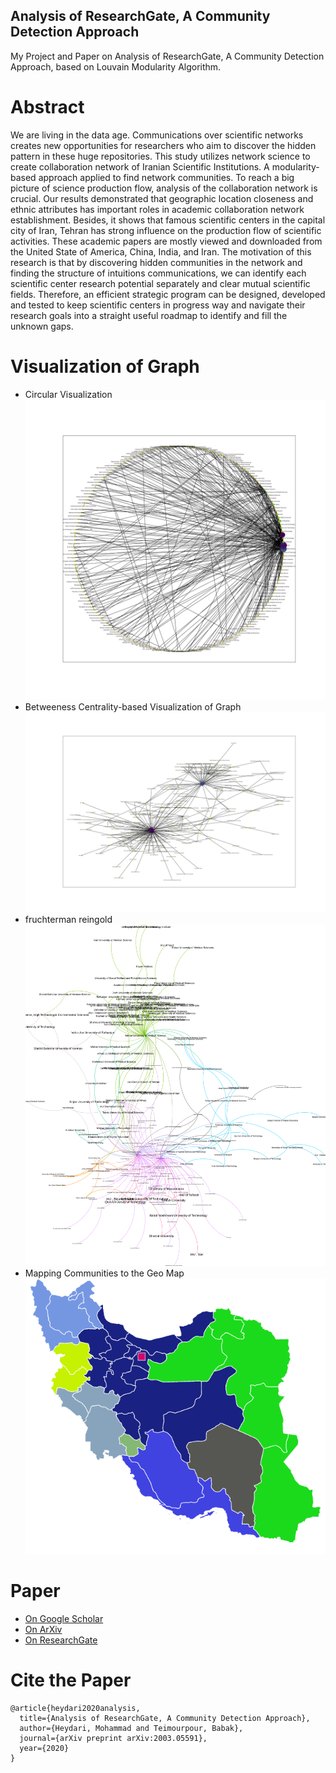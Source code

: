 ## Analysis of ResearchGate, A Community Detection Approach 
My Project and Paper on Analysis of ResearchGate, A Community Detection Approach, based on Louvain Modularity Algorithm.
# Abstract
We are living in the data age. Communications over scientific networks creates new opportunities for researchers who aim to discover the hidden pattern in these huge repositories. This study utilizes network science to create collaboration network of Iranian Scientific Institutions. A modularity-based approach applied to find network communities. To reach a big picture of science production flow, analysis of the collaboration network is crucial. Our results demonstrated that geographic location closeness and ethnic attributes has important roles in academic collaboration network establishment. Besides, it shows that famous scientific centers in the capital city of Iran, Tehran has strong influence on the production flow of scientific activities. These academic papers are mostly viewed and downloaded from the United State of America, China, India, and Iran. The motivation of this research is that by discovering hidden communities in the network and finding the structure of intuitions communications, we can identify each scientific center research potential separately and clear mutual scientific fields. Therefore, an efficient strategic program can be designed, developed and tested to keep scientific centers in progress way and navigate their research goals into a straight useful roadmap to identify and fill the unknown gaps.
# Visualization of Graph
* Circular Visualization
![Circular Visualization of the Collaboration Network Graph on ResearchGate](https://github.com/MohammadHeydari/ResearchGate/blob/master/Circular_Visualization_of_Graph.svg)
* Betweeness Centrality-based Visualization of Graph
![Betweeness Centrality-based Visualization of Graph](https://github.com/MohammadHeydari/ResearchGate/blob/master/Spring_Visualization_of_Graph_based_in_Betweenness_Centrality.svg)
* fruchterman reingold
![fruchterman_reingold](https://github.com/MohammadHeydari/ResearchGate/blob/master/Fructhterman_Reingold_Visualizaation_of_Graph.svg)
* Mapping Communities to the Geo Map
![Mapping Communities to the Geo Map](https://github.com/MohammadHeydari/ResearchGate/blob/master/Geo_Map.png)
# Paper
* [On Google Scholar](https://scholar.google.com/scholar?q=Analysis+of+ResearchGate,+A+Community+Detection+Approach&hl=en&as_sdt=0&as_vis=1&oi=scholart)
* [On ArXiv](https://arxiv.org/abs/2003.05591)
* [On ResearchGate](https://www.researchgate.net/publication/339898855_Analysis_of_ResearchGate_A_Community_Detection_Approach)
# Cite the Paper
```
@article{heydari2020analysis,
  title={Analysis of ResearchGate, A Community Detection Approach},
  author={Heydari, Mohammad and Teimourpour, Babak},
  journal={arXiv preprint arXiv:2003.05591},
  year={2020}
}
```
